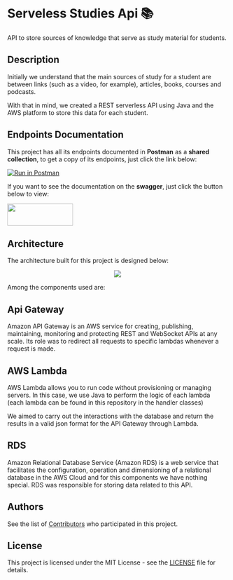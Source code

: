 # Serveless Studies Api :books:
API to store sources of knowledge that serve as study material for students.

Description
----
Initially we understand that the main sources of study for a student are between links (such as a video, for example), articles, books, courses and podcasts.

With that in mind, we created a REST serverless API using Java and the AWS platform to store this data for each student.

Endpoints Documentation
----
This project has all its endpoints documented in **Postman** as a **shared collection**, to get a copy of its endpoints, just click the link below:

[![Run in Postman](https://run.pstmn.io/button.svg)](https://app.getpostman.com/run-collection/be7d631f455b04a91e76)

If you want to see the documentation on the **swagger**, just click the button below to view:

<p align="left">
    <a href="https://app.swaggerhub.com/apis-docs/thalees/studies-materials/1.0.0">
        <img width="150" height="50" src="https://miro.medium.com/max/1380/1*aKVg84SP5oPV9fwOnbl6yQ.png">
    </a>
</p>

Architecture
----
The architecture built for this project is designed below:

<p align="center">
    <img src="https://user-images.githubusercontent.com/40672950/84583868-5f31e980-add4-11ea-964c-25de73e939b1.png">
</p>

Among the components used are:

Api Gateway
-
Amazon API Gateway is an AWS service for creating, publishing, maintaining, monitoring and protecting REST and WebSocket APIs at any scale. Its role was to redirect all requests to specific lambdas whenever a request is made.

AWS Lambda
-
AWS Lambda allows you to run code without provisioning or managing servers. In this case, we use Java to perform the logic of each lambda (each lambda can be found in this repository in the handler classes)

We aimed to carry out the interactions with the database and return the results in a valid json format for the API Gateway through Lambda.

RDS
-
Amazon Relational Database Service (Amazon RDS) is a web service that facilitates the configuration, operation and dimensioning of a relational database in the AWS Cloud and for this components we have nothing special. RDS was responsible for storing data related to this API.


## Authors

See the list of [Contributors](https://github.com/thalees/serveless-studies-api/graphs/contributors) who participated in this project.

## License

This project is licensed under the MIT License - see the [LICENSE](LICENSE) file for details.